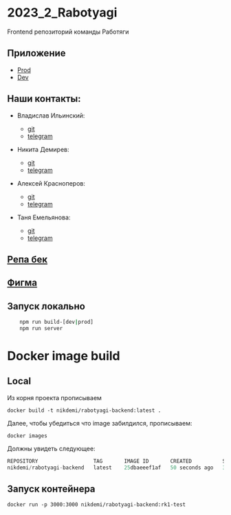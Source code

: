 # 2023_2_Rabotyagi
Frontend репозиторий команды Работяги  

## Приложение
- [Prod](https://goods-galaxy.ru/)
- [Dev](http://dev.goods-galaxy.ru/)

## Наши контакты:

- Владислав Ильинский: 
    - [git](https://github.com/Vilinvil)
    - [telegram](https://t.me/Vilin0)

- Никита Демирев:
    - [git](https://github.com/NickDemiman)
    - [telegram](https://t.me/NikDemiman)

- Алексей Красноперов:
    - [git](https://github.com/SanExpett)
    - [telegram](https://t.me/SanExpet)

- Таня Емельянова:
    - [git](https://github.com/TanyaEmka)
    - [telegram](https://t.me/jupi_abri)

## [Репа бек](https://github.com/go-park-mail-ru/2023_2_Rabotyagi)

## [Фигма](https://www.figma.com/file/YLSZ9uY9gVn6bMDJchrEzD?node-id=23:2127&mode=design#567544444)

## Запуск локально
```bash
    npm run build-[dev|prod]
    npm run server
```

# Docker image build

## Local

Из корня проекта прописываем
```shell
docker build -t nikdemi/rabotyagi-backend:latest .
```

Далее, чтобы убедиться что image забилдился, прописываем:
```shell
docker images
```

Должны увидеть следующее:
```d
REPOSITORY                  TAG       IMAGE ID       CREATED          SIZE
nikdemi/rabotyagi-backend   latest    25dbaeeef1af   50 seconds ago   307MB
```

## Запуск контейнера

`docker run -p 3000:3000 nikdemi/rabotyagi-backend:rk1-test`

